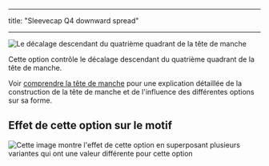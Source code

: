 - - -
title: "Sleevecap Q4 downward spread"
- - -

![Le décalage descendant du quatrième quadrant de la tête de manche](./sleevecapq4spread2.svg)

Cette option contrôle le décalage descendant du quatrième quadrant de la tête de manche.

<Tip>

Voir [comprendre la tête de manche](/docs/patterns/brian/options#understanding-the-sleevecap) pour une explication détaillée de la construction de la tête de manche et de l'influence des différentes options sur sa forme.

</Tip>

## Effet de cette option sur le motif

![Cette image montre l'effet de cette option en superposant plusieurs variantes qui ont une valeur différente pour cette option](simone_sleevecapq4spread2_sample.svg "Effect of this option on the pattern")
